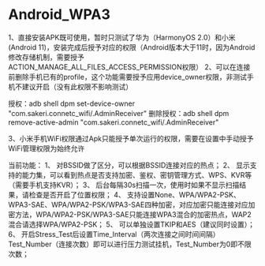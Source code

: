 # Android_WPA3
1、直接安装APK既可使用，暂时只测试了华为（HarmonyOS 2.0）和小米(Android 11)，安装完成后授予对应的权限（Android版本大于11时，因为Android修改存储机制，需要授予ACTION_MANAGE_ALL_FILES_ACCESS_PERMISSION权限）
2、可以在连接前删除手机已有的profile，这个功能需要授予应用device_owner权限，非测试手机不建议开启（没有此权限不影响测试）

授权：adb shell dpm set-device-owner "com.sakeri.connetc_wifi/.AdminReceiver"
删除授权：adb shell dpm remove-active-admin "com.sakeri.connetc_wifi/.AdminReceiver"

3、小米手机WiFi权限通过Apk只能授予单次运行的权限，需要在设置中手动授予WiFi管理权限为始终允许

当前功能：
1、	对BSSID做了区分，可以根据BSSID连接对应的热点；
2、	显示支持的能力集，可以看到热点是否支持加密、鉴权、密钥管理方式、WPS、KVR等（需要手机支持KVR）；
3、	后台每隔30s扫描一次，使用时如果不显示扫描结果，请检查是否开启了位置权限；
4、	支持设置None、WPA/WPA2-PSK、WPA3-SAE、WPA/WPA2-PSK/WPA3-SAE四种加密，对应加密只能连接对应加密方法，WPA/WPA2-PSK/WPA3-SAE只能连接WPA3混合的加密热点，WAP2混合请选择WPA/WPA2-PSK；
5、	可以单独设置TKIP和AES（建议同时设置）；
6、	开启Stress_Test后设置Time_Interval（两次连接之间时间间隔）Test_Number（连接次数）即可以进行压力测试挂机，Test_Number为0即不限次数；
